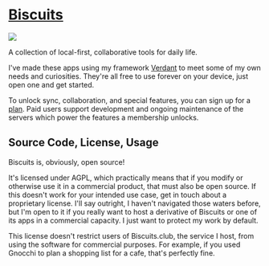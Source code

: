 # [Biscuits](https://biscuits.club)

![](https://biscuits.club/og-image.png)

A collection of local-first, collaborative tools for daily life.

I've made these apps using my framework [Verdant](https://verdant.dev) to meet some of my own needs and curiosities. They're all free to use forever on your device, just open one and get started.

To unlock sync, collaboration, and special features, you can sign up for a [plan](https://biscuits.club/join). Paid users support development and ongoing maintenance of the servers which power the features a membership unlocks.

## Source Code, License, Usage

Biscuits is, obviously, open source!

It's licensed under AGPL, which practically means that if you modify or otherwise use it in a commercial product, that must also be open source. If this doesn't work for your intended use case, get in touch about a proprietary license. I'll say outright, I haven't navigated those waters before, but I'm open to it if you really want to host a derivative of Biscuits or one of its apps in a commercial capacity. I just want to protect my work by default.

This license doesn't restrict users of Biscuits.club, the service I host, from using the software for commercial purposes. For example, if you used Gnocchi to plan a shopping list for a cafe, that's perfectly fine.
